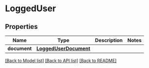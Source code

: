 # LoggedUser

## Properties
Name | Type | Description | Notes
------------ | ------------- | ------------- | -------------
**document** | [**LoggedUserDocument**](LoggedUserDocument.md) |  | 

[[Back to Model list]](../README.md#documentation-for-models) [[Back to API list]](../README.md#documentation-for-api-endpoints) [[Back to README]](../README.md)

